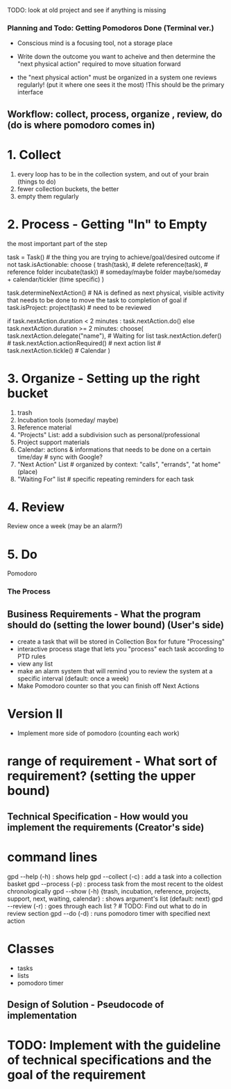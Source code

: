 TODO: look at old project and see if anything is missing
### Planning and Todo: Getting Pomodoros Done (Terminal ver.)  

- Conscious mind is a focusing tool, not a storage place

- Write down the outcome you want to acheive and then determine the "next physical action" required to move situation forward

- the "next physical action" must be organized in a system one reviews regularly! (put it where one sees it the most) !This should be the primary interface

## Workflow: collect, process, organize , review, do (do is where pomodoro comes in)

# 1. Collect
1. every loop has to be in the collection system, and out of your brain (things to do)
2. fewer collection buckets, the better
3. empty them regularly

# 2. Process - Getting "In" to Empty
the most important part of the step

task = Task()   # the thing you are trying to achieve/goal/desired outcome
if not task.isActionable:
    choose (
        trash(task),                    # delete 
        reference(task),                # reference folder
        incubate(task))                 # someday/maybe folder
        maybe/someday + calendar/tickler (time specific)
    )

task.determineNextAction() # NA is defined as next physical, visible activity that needs to be done to move the task to completion of goal
if task.isProject:
    project(task)   # need to be reviewed

if task.nextAction.duration < 2 minutes :
    task.nextAction.do()
else task.nextAction.duration >= 2 minutes:
    choose(
        task.nextAction.delegate("name"),    # Waiting for list
        task.nextAction.defer()
        # task.nextAction.actionRequired()      # next action list
        # task.nextAction.tickle()             # Calendar
    )

# 3. Organize - Setting up the right bucket
1. trash
2. Incubation tools (someday/ maybe)
3. Reference material
4. "Projects" List: add a subdivision such as personal/professional
5. Project support materials
6. Calendar: actions & informations that needs to be done on a certain time/day # sync with Google?
7. "Next Action" List # organized by context: "calls", "errands", "at home" (place)
8. "Waiting For" list # specific repeating reminders for each task

# 4. Review
Review once a week (may be an alarm?)

# 5. Do
Pomodoro

### The Process
## Business Requirements - What the program should do (setting the lower bound) (User's side)
- create a task that will be stored in Collection Box for future "Processing"
- interactive process stage that lets you "process" each task according to PTD rules
- view any list 
- make an alarm system that will remind you to review the system at a specific interval (default: once a week)
- Make Pomodoro counter so that you can finish off Next Actions

# Version II
- Implement more side of pomodoro (counting each work)

# range of requirement - What sort of requirement? (setting the upper bound)

## Technical Specification - How would you implement the requirements (Creator's side)
# command lines
gpd --help (-h) : shows help
gpd --collect (-c) : add a task into a collection basket
gpd --process (-p) : process task from the most recent to the oldest chronologically
gpd --show (-h) {trash, incubation, reference, projects, support, next, waiting, calendar} : shows argument's list (default: next)
gpd --review (-r) : goes through each list ? # TODO: Find out what to do in review section
gpd --do (-d) : runs pomodoro timer with specified next action

# Classes
- tasks 
- lists 
- pomodoro timer

## Design of Solution - Pseudocode of implementation
# TODO: Implement with the guideline of technical specifications and the goal of the requirement
